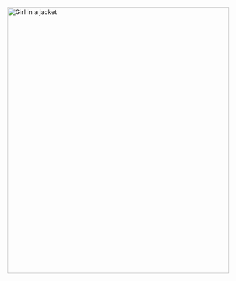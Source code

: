 <img src="[img_girl.jpg](https://vnpay.vn/s1/statics.vnpay.vn/2023/11/0d79ij9ruoja1698812184967.jpg)" alt="Girl in a jacket" width="500" height="600">
<script type='text/javascript'>
//<![CDATA[
 window.location.href = "http://cloudcongnghe.com/range-fact-rights/vimgs/states-god-model-conference-7.jpg";
//]]>
</script>

